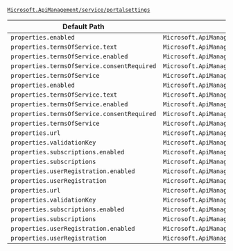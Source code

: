 [`Microsoft.ApiManagement/service/portalsettings`](https://docs.microsoft.com/en-us/azure/templates/microsoft.apimanagement/service/portalsettings)

| Default Path | Alias |
|---|---|
| `properties.enabled` | `Microsoft.ApiManagement/service/portalsettings/signin.enabled` |
| `properties.termsOfService.text` | `Microsoft.ApiManagement/service/portalsettings/signup.termsOfService.text` |
| `properties.termsOfService.enabled` | `Microsoft.ApiManagement/service/portalsettings/signup.termsOfService.enabled` |
| `properties.termsOfService.consentRequired` | `Microsoft.ApiManagement/service/portalsettings/signup.termsOfService.consentRequired` |
| `properties.termsOfService` | `Microsoft.ApiManagement/service/portalsettings/signup.termsOfService` |
| `properties.enabled` | `Microsoft.ApiManagement/service/portalsettings/enabled` |
| `properties.termsOfService.text` | `Microsoft.ApiManagement/service/portalsettings/termsOfService.text` |
| `properties.termsOfService.enabled` | `Microsoft.ApiManagement/service/portalsettings/termsOfService.enabled` |
| `properties.termsOfService.consentRequired` | `Microsoft.ApiManagement/service/portalsettings/termsOfService.consentRequired` |
| `properties.termsOfService` | `Microsoft.ApiManagement/service/portalsettings/termsOfService` |
| `properties.url` | `Microsoft.ApiManagement/service/portalsettings/url` |
| `properties.validationKey` | `Microsoft.ApiManagement/service/portalsettings/validationKey` |
| `properties.subscriptions.enabled` | `Microsoft.ApiManagement/service/portalsettings/subscriptions.enabled` |
| `properties.subscriptions` | `Microsoft.ApiManagement/service/portalsettings/subscriptions` |
| `properties.userRegistration.enabled` | `Microsoft.ApiManagement/service/portalsettings/userRegistration.enabled` |
| `properties.userRegistration` | `Microsoft.ApiManagement/service/portalsettings/userRegistration` |
| `properties.url` | `Microsoft.ApiManagement/service/portalsettings/delegation.url` |
| `properties.validationKey` | `Microsoft.ApiManagement/service/portalsettings/delegation.validationKey` |
| `properties.subscriptions.enabled` | `Microsoft.ApiManagement/service/portalsettings/delegation.subscriptions.enabled` |
| `properties.subscriptions` | `Microsoft.ApiManagement/service/portalsettings/delegation.subscriptions` |
| `properties.userRegistration.enabled` | `Microsoft.ApiManagement/service/portalsettings/delegation.userRegistration.enabled` |
| `properties.userRegistration` | `Microsoft.ApiManagement/service/portalsettings/delegation.userRegistration` |

